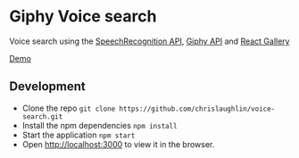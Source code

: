 # Giphy Voice search 

Voice search using the [SpeechRecognition API](https://developer.mozilla.org/en-US/docs/Web/API/SpeechRecognition), [Giphy API](https://developers.giphy.com/docs/sdk#design-guidelines) and [React Gallery](http://neptunian.github.io/react-photo-gallery/) 

[Demo](https://voice-search.netlify.app/)

## Development 

- Clone the repo `git clone https://github.com/chrislaughlin/voice-search.git`
- Install the npm dependencies `npm install`
- Start the application `npm start`
- Open [http://localhost:3000](http://localhost:3000) to view it in the browser. 


